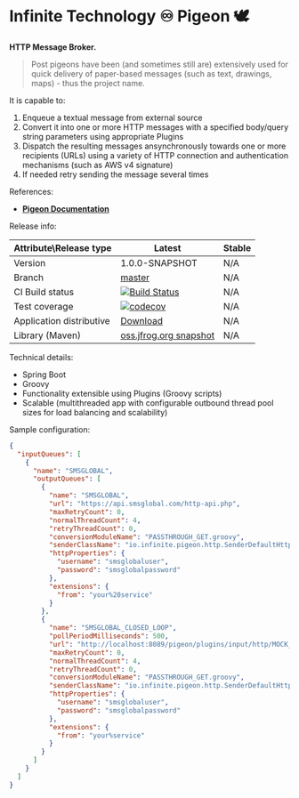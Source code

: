 # Infinite Technology ♾ Pigeon 🕊

**HTTP Message Broker.**

> Post pigeons have been (and sometimes still are) extensively used for quick delivery of paper-based messages (such as text, drawings, maps) - thus the project name.

It is capable to:
1) Enqueue a textual message from external source
2) Convert it into one or more HTTP messages with a specified body/query string parameters using appropriate Plugins
3) Dispatch the resulting messages ansynchronously towards one or more recipients (URLs) using a variety of HTTP connection and authentication mechanisms (such as AWS v4 signature)
4) If needed retry sending the message several times

References:
* [**Pigeon Documentation**](https://github.com/INFINITE-TECHNOLOGY/PIGEON/wiki)

Release info:

|Attribute\Release type|Latest|Stable|
|----------------------|------|------|
|Version|1.0.0-SNAPSHOT|N/A|
|Branch|[master](https://github.com/INFINITE-TECHNOLOGY/PIGEON)|N/A|
|CI Build status|[![Build Status](https://travis-ci.com/INFINITE-TECHNOLOGY/PIGEON.svg?branch=master)](https://travis-ci.com/INFINITE-TECHNOLOGY/PIGEON)|N/A|
|Test coverage|[![codecov](https://codecov.io/gh/INFINITE-TECHNOLOGY/PIGEON/branch/master/graphs/badge.svg)](https://codecov.io/gh/INFINITE-TECHNOLOGY/PIGEON/branch/master/graphs)|N/A|
|Application distributive|[Download](https://github.com/INFINITE-TECHNOLOGY/PIGEON/releases/download/1.0.0-SNAPSHOT/pigeon-1.0.0-SNAPSHOT.jar)|N/A|
|Library (Maven)|[oss.jfrog.org snapshot](https://oss.jfrog.org/artifactory/webapp/#/artifacts/browse/tree/General/oss-snapshot-local/io/infinite/pigeon-lib/1.0.0-SNAPSHOT)|N/A|

Technical details:
* Spring Boot
* Groovy
* Functionality extensible using Plugins (Groovy scripts)
* Scalable (multithreaded app with configurable outbound thread pool sizes for load balancing and scalability)

Sample configuration:

```json
{
  "inputQueues": [
    {
      "name": "SMSGLOBAL",
      "outputQueues": [
        {
          "name": "SMSGLOBAL",
          "url": "https://api.smsglobal.com/http-api.php",
          "maxRetryCount": 0,
          "normalThreadCount": 4,
          "retryThreadCount": 0,
          "conversionModuleName": "PASSTHROUGH_GET.groovy",
          "senderClassName": "io.infinite.pigeon.http.SenderDefaultHttps",
          "httpProperties": {
            "username": "smsglobaluser",
            "password": "smsglobalpassword"
          },
          "extensions": {
            "from": "your%20service"
          }
        },
        {
          "name": "SMSGLOBAL_CLOSED_LOOP",
          "pollPeriodMilliseconds": 500,
          "url": "http://localhost:8089/pigeon/plugins/input/http/MOCK_SMSGLOBAL_HTTP",
          "maxRetryCount": 0,
          "normalThreadCount": 4,
          "retryThreadCount": 0,
          "conversionModuleName": "PASSTHROUGH_GET.groovy",
          "senderClassName": "io.infinite.pigeon.http.SenderDefaultHttp",
          "httpProperties": {
            "username": "smsglobaluser",
            "password": "smsglobalpassword"
          },
          "extensions": {
            "from": "your%service"
          }
        }
      ]
    }
  ]
}
```
